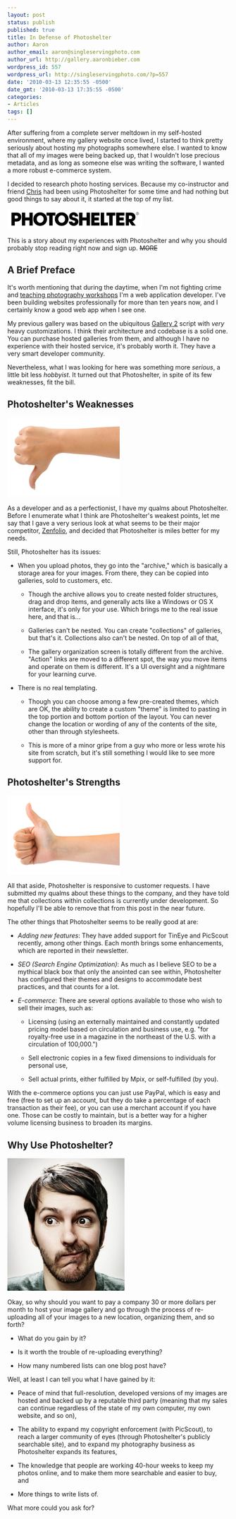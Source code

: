 ```yaml
---
layout: post
status: publish
published: true
title: In Defense of Photoshelter
author: Aaron
author_email: aaron@singleservingphoto.com
author_url: http://gallery.aaronbieber.com
wordpress_id: 557
wordpress_url: http://singleservingphoto.com/?p=557
date: '2010-03-13 12:35:55 -0500'
date_gmt: '2010-03-13 17:35:55 -0500'
categories:
- Articles
tags: []
---
```


After suffering from a complete server meltdown in my self-hosted environment,
where my gallery website once lived, I started to think pretty seriously about
hosting my photographs somewhere else. I wanted to know that all of my images
were being backed up, that I wouldn't lose precious metadata, and as long as
someone else was writing the software, I wanted a more robust e-commerce system.

I decided to research photo hosting services. Because my co-instructor and
friend [Chris](http://curiouslens.com) had been using Photoshelter for some time
and had nothing but good things to say about it, it started at the top of my
list.

![](/wp-content/uploads/2010/03/photoshelter.gif "Photoshelter")

This is a story about my experiences with Photoshelter and why you should
probably stop reading right now and sign up. ~~MORE~~

## A Brief Preface

It's worth mentioning that during the daytime, when I'm not fighting crime
and [teaching photography workshops](http://artphotoworkshops.com,) I'm a web
application developer. I've been building websites professionally for more than
ten years now, and I certainly know a good web app when I see one.

My previous gallery was based on the
ubiquitous [Gallery 2](http://gallery.menalto.com/) script with _very_ heavy
customizations. I think their architecture and codebase is a solid one.  You can
purchase hosted galleries from them, and although I have no experience with
their hosted service, it's probably worth it. They have a very smart developer
community.

Nevertheless, what I was looking for here was something more _serious_, a little
bit less _hobbyist_. It turned out that Photoshelter, in spite of its few
weaknesses, fit the bill.

## Photoshelter's Weaknesses

![](/wp-content/uploads/2010/03/Thumbs-down.jpg "Thumbs down")

As a developer and as a perfectionist, I have my qualms about
Photoshelter. Before I enumerate what I think are Photoshelter's weakest points,
let me say that I gave a very serious look at what seems to be their major
competitor, [Zenfolio](http://zenfolio.com), and decided that Photoshelter is
miles better for my needs.

Still, Photoshelter has its issues:

* When you upload photos, they go into the "archive," which is basically a
  storage area for your images. From there, they can be copied into galleries,
  sold to customers, etc.

  * Though the archive allows you to create nested folder structures, drag and
    drop items, and generally acts like a Windows or OS X interface, it's only
    for your use. Which brings me to the real issue here, and that is...

  * Galleries can't be nested. You can create "collections" of galleries, but
    that's it. Collections also can't be nested. On top of all of that,

  * The gallery organization screen is totally different from the
    archive. "Action" links are moved to a different spot, the way you move items
    and operate on them is different. It's a UI oversight and a nightmare for your
    learning curve.

* There is no real templating.

  * Though you can choose among a few pre-created themes, which are OK, the
    ability to create a custom "theme" is limited to pasting in the top portion
    and bottom portion of the layout. You can never change the location or
    wording of any of the contents of the site, other than through stylesheets.

  * This is more of a minor gripe from a guy who more or less wrote his site
    from scratch, but it's still something I would like to see more support for.

## Photoshelter's Strengths

![](/wp-content/uploads/2010/03/Thumbs-up.jpg "Thumbs up")

All that aside, Photoshelter is responsive to customer requests. I have
submitted my qualms about these things to the company, and they have
told me that collections within collections is currently under
development. So hopefully I'll be able to remove that from this post in
the near future.

The other things that Photoshelter seems to be really good at are:

* *Adding new features*: They have added support for TinEye and PicScout
  recently, among other things. Each month brings some enhancements, which are
  reported in their newsletter.

* *SEO (Search Engine Optimization)*: As much as I believe SEO to be a mythical
  black box that only the anointed can see within, Photoshelter has configured
  their themes and designs to accommodate best practices, and that counts for a
  lot.

* *E-commerce*: There are several options available to those who
  wish to sell their images, such as:

  * Licensing (using an externally maintained and constantly updated pricing
    model based on circulation and business use, e.g. "for royalty-free use in a
    magazine in the northeast of the U.S. with a circulation of 100,000.")

  * Sell electronic copies in a few fixed dimensions to individuals for personal
    use,

  * Sell actual prints, either fulfilled by Mpix, or self-fulfilled (by you).

With the e-commerce options you can just use PayPal, which is easy and
free (free to set up an account, but they do take a percentage of each
transaction as their fee), or you can use a merchant account if you have
one. Those can be costly to maintain, but is a better way for a higher
volume licensing business to broaden its margins.

## Why Use Photoshelter?

![](/wp-content/uploads/2010/03/Confused-face-e1268404997164-266x300.jpg "Confused face")

Okay, so why should you want to pay a company 30 or more dollars per
month to host your image gallery and go through the process of
re-uploading all of your images to a new location, organizing them, and
so forth?

* What do you gain by it?

* Is it worth the trouble of re-uploading everything?

* How many numbered lists can one blog post have?

Well, at least I can tell you what I have gained by it:

* Peace of mind that full-resolution, developed versions of my images are hosted
  and backed up by a reputable third party (meaning that my sales can continue
  regardless of the state of my own computer, my own website, and so on),

* The ability to expand my copyright enforcement (with PicScout), to reach a
  larger community of eyes (through Photoshelter's publicly searchable site),
  and to expand my photography business as Photoshelter expands its features,

* The knowledge that people are working 40-hour weeks to keep my photos online,
  and to make them more searchable and easier to buy, and

* More things to write lists of.

What more could you ask for?
